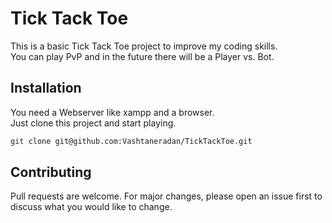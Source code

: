 # Tick Tack Toe

This is a basic Tick Tack Toe project to improve my coding skills.  
You can play PvP and in the future there will be a Player vs. Bot.

## Installation

You need a Webserver like xampp and a browser.  
Just clone this project and start playing.

```bash
git clone git@github.com:Vashtaneradan/TickTackToe.git
```

## Contributing
Pull requests are welcome. For major changes, please open an issue first to discuss what you would like to change.
